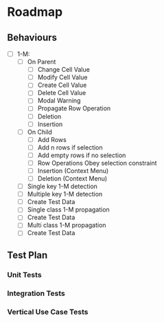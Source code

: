 # Roadmap

## Behaviours

- [ ] 1-M:
  - [ ] On Parent
    - [ ] Change Cell Value
     - [ ] Modify Cell Value
     - [ ] Create Cell Value
     - [ ] Delete Cell Value
     - [ ] Modal Warning
    - [ ] Propagate Row Operation
     - [ ] Deletion
     - [ ] Insertion
  - [ ] On Child
    - [ ] Add Rows
     - [ ] Add n rows if selection
     - [ ] Add empty rows if no selection
    - [ ] Row Operations
      Obey selection constraint
    - [ ] Insertion (Context Menu)
    - [ ] Deletion (Context Menu)
   - [ ] Single key 1-M detection
   - [ ] Multiple key 1-M detection
    - [ ] Create Test Data
   - [ ] Single class 1-M propagation
    - [ ] Create Test Data
   - [ ] Multi class 1-M propagation
    - [ ] Create Test Data
## Test Plan

### Unit Tests

### Integration Tests

### Vertical Use Case Tests